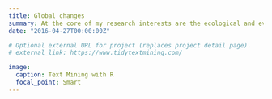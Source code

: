 ```yaml
---
title: Global changes
summary: At the core of my research interests are the ecological and evolutionary responses of organisms in an era of anthropogenic changes. I focus on phenotypic plasticity in phenological, behavioural and ecosphysiological traits.
date: "2016-04-27T00:00:00Z"

# Optional external URL for project (replaces project detail page).
# external_link: https://www.tidytextmining.com/

image:
  caption: Text Mining with R
  focal_point: Smart
---
```

